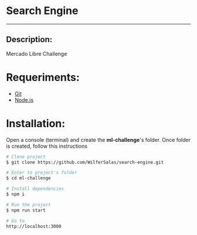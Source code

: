 # Search Engine

---

## Description:

Mercado Libre Challenge

# Requeriments:

- [Git](https://git-scm.com/)
- [Node.js](https://nodejs.org/en/)

# Installation:

Open a console (terminal) and create the **ml-challenge**'s folder. Once folder is created, follow this instructions

```bash
# Clone project
$ git clone https://github.com/WilferSalas/search-engine.git

# Enter to project's folder
$ cd ml-challenge

# Install dependencies
$ npm i

# Run the project
$ npm run start

# Go to
http://localhost:3000
```
